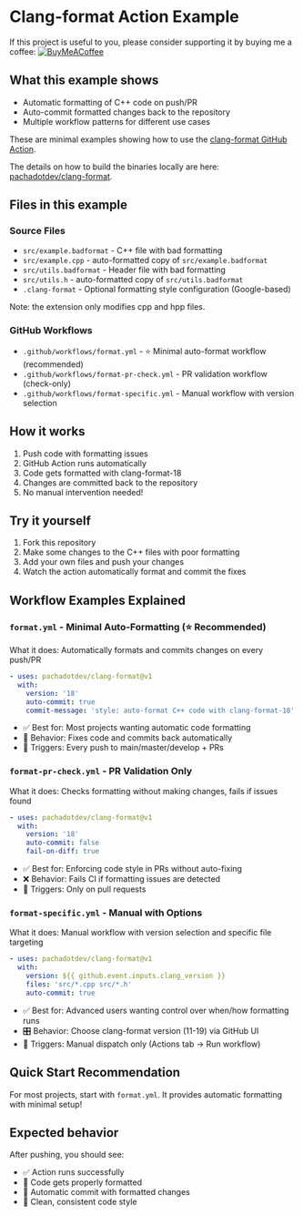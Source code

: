# Clang-format Action Example

If this project is useful to you, please consider supporting it by buying me a coffee: [![BuyMeACoffee](https://raw.githubusercontent.com/pachadotdev/buymeacoffee-badges/main/bmc-yellow.svg)](https://www.buymeacoffee.com/pacha)

## What this example shows

- Automatic formatting of C++ code on push/PR
- Auto-commit formatted changes back to the repository
- Multiple workflow patterns for different use cases

These are minimal examples showing how to use the [clang-format GitHub Action](https://github.com/pachadotdev/clang-format).

The details on how to build the binaries locally are here: [pachadotdev/clang-format](https://github.com/pachadotdev/clang-format).

## Files in this example

### Source Files

- `src/example.badformat` - C++ file with bad formatting
- `src/example.cpp` - auto-formatted copy of `src/example.badformat`
- `src/utils.badformat` - Header file with bad formatting
- `src/utils.h` - auto-formatted copy of `src/utils.badformat`
- `.clang-format` - Optional formatting style configuration (Google-based)

Note: the extension only modifies cpp and hpp files.

### GitHub Workflows

- `.github/workflows/format.yml` - ⭐ Minimal auto-format workflow (recommended)
- `.github/workflows/format-pr-check.yml` - PR validation workflow (check-only)
- `.github/workflows/format-specific.yml` - Manual workflow with version selection

## How it works

1. Push code with formatting issues
2. GitHub Action runs automatically
3. Code gets formatted with clang-format-18
4. Changes are committed back to the repository
5. No manual intervention needed!

## Try it yourself

1. Fork this repository
2. Make some changes to the C++ files with poor formatting
3. Add your own files and push your changes
4. Watch the action automatically format and commit the fixes

## Workflow Examples Explained

### `format.yml` - Minimal Auto-Formatting (⭐ Recommended)

What it does: Automatically formats and commits changes on every push/PR

```yaml
- uses: pachadotdev/clang-format@v1
  with:
    version: '18'
    auto-commit: true
    commit-message: 'style: auto-format C++ code with clang-format-18'
```

- ✅ Best for: Most projects wanting automatic code formatting
- 🔧 Behavior: Fixes code and commits back automatically
- 📝 Triggers: Every push to main/master/develop + PRs

### `format-pr-check.yml` - PR Validation Only

What it does: Checks formatting without making changes, fails if issues found
```yaml
- uses: pachadotdev/clang-format@v1
  with:
    version: '18'
    auto-commit: false
    fail-on-diff: true
```

- ✅ Best for: Enforcing code style in PRs without auto-fixing
- ❌ Behavior: Fails CI if formatting issues are detected
- 📝 Triggers: Only on pull requests

### `format-specific.yml` - Manual with Options

What it does: Manual workflow with version selection and specific file targeting

```yaml
- uses: pachadotdev/clang-format@v1
  with:
    version: ${{ github.event.inputs.clang_version }}
    files: 'src/*.cpp src/*.h'
    auto-commit: true
```

- ✅ Best for: Advanced users wanting control over when/how formatting runs
- 🎛️ Behavior: Choose clang-format version (11-19) via GitHub UI
- 📝 Triggers: Manual dispatch only (Actions tab → Run workflow)

## Quick Start Recommendation

For most projects, start with `format.yml`. It provides automatic formatting with minimal setup!

## Expected behavior

After pushing, you should see:

- ✅ Action runs successfully
- 🔧 Code gets properly formatted
- 📝 Automatic commit with formatted changes
- 🎉 Clean, consistent code style
